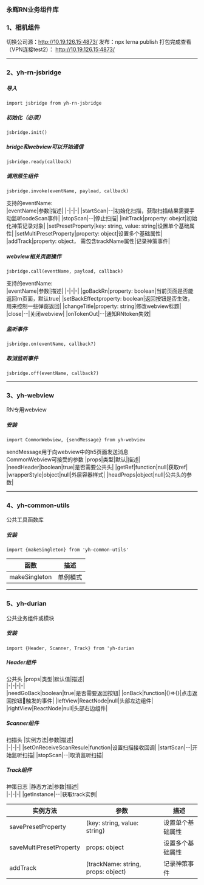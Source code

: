 ### 永辉RN业务组件库
### 1、相机组件
切换公司源：http://10.19.126.15:4873/
发布：npx lerna publish
打包完成查看（VPN连接test2）： http://10.19.126.15:4873/

---------------------------------------------------------------------  

### 2、yh-rn-jsbridge
##### 导入
`import jsbridge from yh-rn-jsbridge`
##### 初始化（必须）
`jsbridge.init()`
##### bridge和webview可以开始通信
`jsbridge.ready(callback)`
##### 调用原生组件
`jsbridge.invoke(eventName, payload, callback)`    

支持的eventName:    
|eventName|参数|描述|
|-|-|-|
|startScan|--|初始化扫描，获取扫描结果需要手动监听codeScan事件|
|stopScan|--|停止扫描|
|initTrack|property: obejct|初始化神策记录对象|
|setPresetProperty|key: string, value: string|设置单个基础属性|
|setMultiPresetProperty|property: object|设置多个基础属性|
|addTrack|property: object， 需包含trackName属性|记录神策事件|

##### webview相关页面操作
`jsbridge.call(eventName, payload, callback)`   

支持的eventName:    
|eventName|参数|描述|
|-|-|-|
|goBackRn|property: boolean|当前页面是否能返回rn页面，默认true|
|setBackEffectproperty: boolean|返回按钮是否生效，用来控制一些弹窗返回|
|changeTitle|property: string|修改webview标题|
|close|--|关闭webview|
|onTokenOut|--|通知RNtoken失效|

##### 监听事件
`jsbridge.on(eventName, callback?)`
##### 取消监听事件
`jsbridge.off(eventName, callback?)`   

---------------------------------------------------------------------  

### 3、yh-webview
RN专用webview   
##### 安装    
`import CommonWebview, {sendMessage} from yh-webview`

sendMessage用于向webview中的h5页面发送消息    
CommonWebview可接受的参数
|props|类型|默认|描述|   
|needHeader|boolean|true|是否需要公共头|
|getRef|function|null|获取ref|
|wrapperStyle|object|null|外层容器样式|
|headProps|object|null|公共头的参数|  

---------------------------------------------------------------------  

### 4、yh-common-utils
公共工具函数库
##### 安装
`import {makeSingleton} from 'yh-common-utils'`    

|函数|描述|
|-|-|
|makeSingleton|单例模式|  

---------------------------------------------------------------------

### 5、yh-durian    
公共业务组件或模块    
##### 安装    
`import {Header, Scanner, Track} from 'yh-durian`    
##### Header组件    
公共头
|props|类型|默认值|描述|   
|-|-|-|-|   
|needGoBack|boolean|true|是否需要返回按钮|
|onBack|function|()=>{}|点击返回按钮触发的事件|
|leftView|ReactNode|null|头部左边组件|
|rightView|ReactNode|null|头部右边组件|   

##### Scanner组件   
扫描头
|实例方法|参数|描述|   
|-|-|-|
|setOnReceiveScanResule|function|设置扫描接收回调|
|startScan|--|开始监听扫描|
|stopScan|--|取消监听扫描|    

##### Track组件    
神策日志
|静态方法|参数|描述|   
|-|-|-|
|getInstance|--|获取track实例|

|实例方法|参数|描述|   
|-|-|-|
|savePresetProperty|(key: string, value: string)|设置单个基础属性|
|saveMultiPresetProperty|props: object|设置多个基础属性|
|addTrack|(trackName: string, props: object)|记录神策事件|
